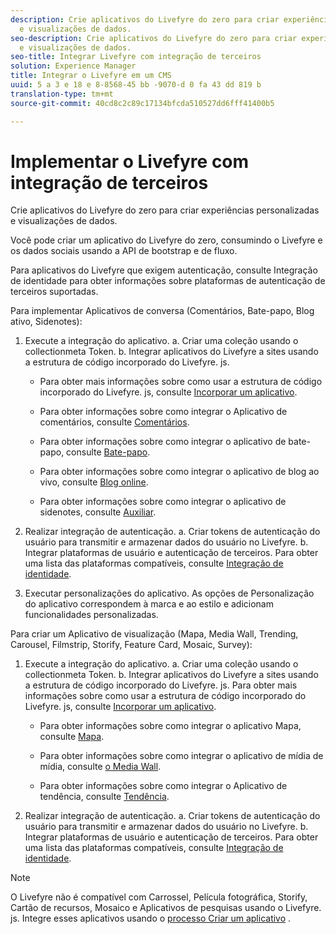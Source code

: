 ```yaml
---
description: Crie aplicativos do Livefyre do zero para criar experiências personalizadas
  e visualizações de dados.
seo-description: Crie aplicativos do Livefyre do zero para criar experiências personalizadas
  e visualizações de dados.
seo-title: Integrar Livefyre com integração de terceiros
solution: Experience Manager
title: Integrar o Livefyre em um CMS
uuid: 5 a 3 e 18 e 8-8568-45 bb -9070-d 0 fa 43 dd 819 b
translation-type: tm+mt
source-git-commit: 40cd8c2c89c17134bfcda510527dd6fff41400b5

---
```



# Implementar o Livefyre com integração de terceiros

Crie aplicativos do Livefyre do zero para criar experiências personalizadas e visualizações de dados.

Você pode criar um aplicativo do Livefyre do zero, consumindo o Livefyre e os dados sociais usando a API de bootstrap e de fluxo.

Para aplicativos do Livefyre que exigem autenticação, consulte Integração de identidade para obter informações sobre plataformas de autenticação de terceiros suportadas.

Para implementar Aplicativos de conversa (Comentários, Bate-papo, Blog ativo, Sidenotes):

1. Execute a integração do aplicativo.
a. Criar uma coleção usando o collectionmeta Token.
b. Integrar aplicativos do Livefyre a sites usando a estrutura de código incorporado do Livefyre. js.

   * Para obter mais informações sobre como usar a estrutura de código incorporado do Livefyre. js, consulte [Incorporar um aplicativo](/help/implementation/c-getting-started/c-implementation-process/c-using-livefyre.js-to-create-customize-and-use-apps-on-your-site.md).

   * Para obter informações sobre como integrar o Aplicativo de comentários, consulte [Comentários](/help/using/c-about-apps/c-comments/c-comments.md).

   * Para obter informações sobre como integrar o aplicativo de bate-papo, consulte [Bate-papo](/help/using/c-about-apps/c-chat-app/c-chat-app.md).

   * Para obter informações sobre como integrar o aplicativo de blog ao vivo, consulte [Blog online](/help/using/c-about-apps/c-liveblog-app/c-liveblog-app.md).

   * Para obter informações sobre como integrar o aplicativo de sidenotes, consulte [Auxiliar](/help/using/c-about-apps/c-sidenotes-app/c-sidenotes-app.md).

1. Realizar integração de autenticação.
a. Criar tokens de autenticação do usuário para transmitir e armazenar dados do usuário no Livefyre.
b. Integrar plataformas de usuário e autenticação de terceiros. Para obter uma lista das plataformas compatíveis, consulte [Integração de identidade](/help/implementation/t-about-identity-integration/t-about-identity-integration.md).

1. Executar personalizações do aplicativo. As opções de Personalização do aplicativo correspondem à marca e ao estilo e adicionam funcionalidades personalizadas.

Para criar um Aplicativo de visualização (Mapa, Media Wall, Trending, Carousel, Filmstrip, Storify, Feature Card, Mosaic, Survey):

1. Execute a integração do aplicativo.
a. Criar uma coleção usando o collectionmeta Token.
b. Integrar aplicativos do Livefyre a sites usando a estrutura de código incorporado do Livefyre. js. Para obter mais informações sobre como usar a estrutura de código incorporado do Livefyre. js, consulte [Incorporar um aplicativo](/help/implementation/c-getting-started/c-implementation-process/c-using-livefyre.js-to-create-customize-and-use-apps-on-your-site.md).

   * Para obter informações sobre como integrar o aplicativo Mapa, consulte [Mapa](/help/using/c-about-apps/c-map-app/c-map-app.md).

   * Para obter informações sobre como integrar o aplicativo de mídia de mídia, consulte [o Media Wall](/help/using/c-about-apps/c-media-wall-app/c-media-wall-app.md).

   * Para obter informações sobre como integrar o Aplicativo de tendência, consulte [Tendência](/help/using/c-about-apps/c-trending-app/c-trending-app.md).

1. Realizar integração de autenticação.
a. Criar tokens de autenticação do usuário para transmitir e armazenar dados do usuário no Livefyre.
b. Integrar plataformas de usuário e autenticação de terceiros. Para obter uma lista das plataformas compatíveis, consulte [Integração de identidade](/help/implementation/t-about-identity-integration/t-about-identity-integration.md).

>[!NOTE]
>
>O Livefyre não é compatível com Carrossel, Película fotográfica, Storify, Cartão de recursos, Mosaico e Aplicativos de pesquisas usando o Livefyre. js.
Integre esses aplicativos usando o [processo Criar um aplicativo](/help/using/c-about-apps/c-create-an-app.md) .